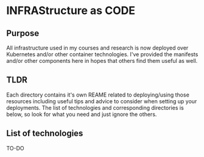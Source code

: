 # INFRAStructure as CODE

## Purpose

All infrastructure used in my courses and research is now deployed over Kubernetes and/or other container technologies. I've provided the manifests and/or other components here in hopes that others find them useful as well.

## TLDR

Each directory contains it's own REAME related to deploying/using those resources including useful tips and advice to consider when setting up your deployments. The list of technologies and corresponding directories is below, so look for what you need and just ignore the others.

## List of technologies
TO-DO
